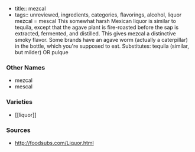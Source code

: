 - title:: mezcal
- tags:: unreviewed, ingredients, categories, flavorings, alcohol, liquor
mezcal = mescal This somewhat harsh Mexican liquor is similar to tequila, except that the agave plant is fire-roasted before the sap is extracted, fermented, and distilled. This gives mezcal a distinctive smoky flavor. Some brands have an agave worm (actually a caterpillar) in the bottle, which you're supposed to eat. Substitutes: tequila (similar, but milder) OR pulque

### Other Names

* mezcal
* mescal

### Varieties

* [[liquor]]

### Sources
* http://foodsubs.com/Liquor.html
